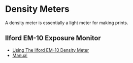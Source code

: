 # Density Meters

A density meter is essentially a light meter for making prints.

## Ilford EM-10 Exposure Monitor

* [Using The Ilford EM-10 Density Meter](https://www.shutterbug.com/content/darkroombrusing-ilford-em-10-density-meter)
* [Manual](./ilford_em10.pdf)